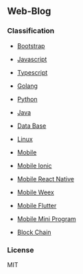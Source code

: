 Web-Blog
---

### Classification

- [Bootstrap](https://github.com/johnnynode/web-blog/blob/master/Bootstrap/README.md)

- [Javascript](https://github.com/johnnynode/web-blog/blob/master/Javascript/README.md)

- [Typescript](https://github.com/johnnynode/web-blog/blob/master/Typescript/README.md)

- [Golang](https://github.com/johnnynode/web-blog/blob/master/Golang/README.md)

- [Python](https://github.com/johnnynode/web-blog/blob/master/Python/README.md)

- [Java](https://github.com/johnnynode/web-blog/blob/master/Java/README.md)

- [Data Base](https://github.com/johnnynode/web-blog/blob/master/Data-Base/README.md)

- [Linux](https://github.com/johnnynode/web-blog/blob/master/Linux/README.md)

- [Mobile](https://github.com/johnnynode/web-blog/blob/master/Mobile/README.md)

- [Mobile Ionic](https://github.com/johnnynode/web-blog/blob/master/Mobile/Ionic/README.md)

- [Mobile React Native](https://github.com/johnnynode/web-blog/blob/master/Mobile/React-Native/README.md)

- [Mobile Weex](https://github.com/johnnynode/web-blog/blob/master/Mobile/Weex/README.md)

- [Mobile Flutter](https://github.com/johnnynode/web-blog/blob/master/Mobile/Flutter/README.md)

- [Mobile Mini Program](https://github.com/johnnynode/web-blog/blob/master/Mobile/Mini-Program/README.md)

- [Block Chain](https://github.com/johnnynode/web-blog/blob/master/Block-Chain/README.md)

### License

MIT